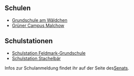 ## Schulen

- [Grundschule am Wäldchen](Grundschule_am_Wäldchen.md)
- [Grüner Campus Malchow](Grüner_Campus.md)

## Schulstationen
- [Schulstation Feldmark-Grundschule](../Beratung/Beratung_Jugendlicher/Schulstation_Feldmark_Grundschule.md)
- [Schulstation Stachelbär](../Beratung/Beratung_Jugendlicher/Schulstation_Stachelbaer.md)

Infos zur Schulanmeldung findet ihr auf der Seite des<a class="external_link" href="https://www.berlin.de/sen/bildung/schule/bildungswege/grundschule/anmeldung/" target="blank" >Senats</a>.
